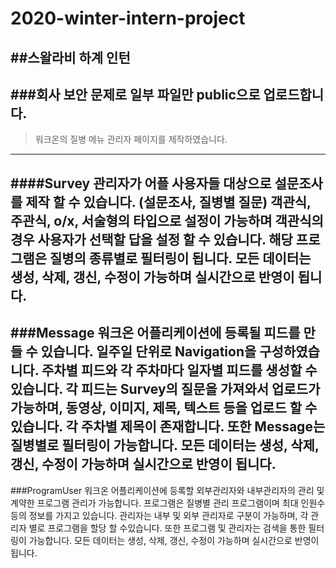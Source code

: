 # 2020-winter-intern-project

##스왈라비 하계 인턴 
------------
###회사 보안 문제로 일부 파일만 public으로 업로드합니다.
------------
>워크온의 질병 메뉴 관리자 페이지를 제작하였습니다.
------------
####Survey
관리자가 어플 사용자들 대상으로 설문조사를 제작 할 수 있습니다. (설문조사, 질병별 질문)
객관식, 주관식, o/x, 서술형의 타입으로 설정이 가능하며 객관식의 경우 사용자가 선택할 답을 설정 할 수 있습니다.
해당 프로그램은 질병의 종류별로 필터링이 됩니다.
모든 데이터는 생성, 삭제, 갱신, 수정이 가능하며 실시간으로 반영이 됩니다.
------------
###Message
워크온 어플리케이션에 등록될 피드를 만들 수 있습니다.
일주일 단위로 Navigation을 구성하였습니다.
주차별 피드와 각 주차마다 일자별 피드를 생성할 수 있습니다.
각 피드는 Survey의 질문을 가져와서 업로드가 가능하며, 동영상, 이미지, 제목, 텍스트 등을 업로드 할 수있습니다.
각 주차별 제목이 존재합니다.
또한 Message는 질병별로 필터링이 가능합니다.
모든 데이터는 생성, 삭제, 갱신, 수정이 가능하며 실시간으로 반영이 됩니다.
------------
###ProgramUser
워크온 어플리케이션에 등록할 외부관리자와 내부관리자의 관리 및 계약한 프로그램 관리가 가능합니다.
프로그램은 질병별 관리 프로그램이며 최대 인원수 등의 정보를 가지고 있습니다.
관리자는 내부 및 외부 관리자로 구분이 가능하며, 각 관리자 별로 프로그램을 할당 할 수있습니다.
또한 프로그램 및 관리자는 검색을 통한 필터링이 가능합니다.
모든 데이터는 생성, 삭제, 갱신, 수정이 가능하며 실시간으로 반영이 됩니다.
 

